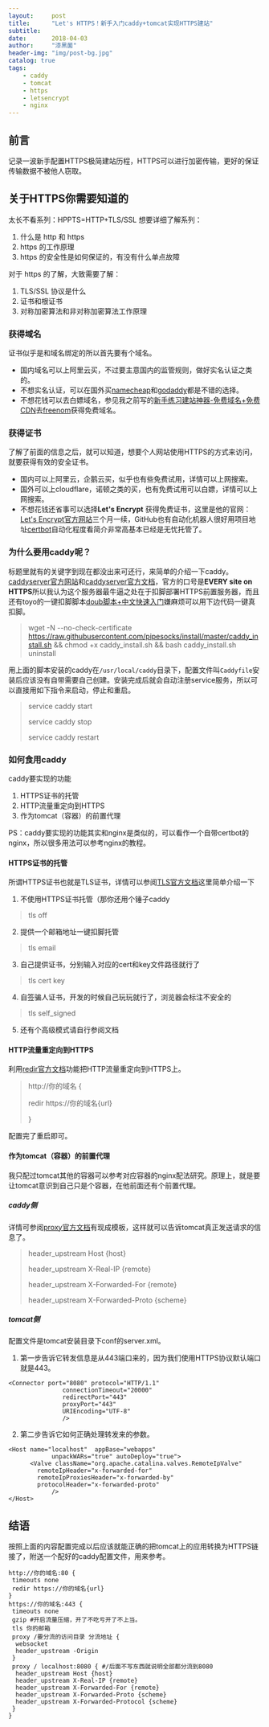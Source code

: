 ```yaml
---
layout:     post
title:      "Let's HTTPS！新手入门caddy+tomcat实现HTTPS建站"
subtitle:   
date:       2018-04-03
author:     "漆黑菌"
header-img: "img/post-bg.jpg"
catalog: true
tags:
    - caddy
    - tomcat
    - https
    - letsencrypt
    - nginx
---
```


## 前言
记录一波新手配置HTTPS极简建站历程，HTTPS可以进行加密传输，更好的保证传输数据不被他人窃取。

## 关于HTTPS你需要知道的
太长不看系列：HPPTS=HTTP+TLS/SSL
想要详细了解系列：

1.  什么是 http 和 https
2.  https 的工作原理
3.  https 的安全性是如何保证的，有没有什么单点故障

对于 https 的了解，大致需要了解：

1.  TLS/SSL 协议是什么
2.  证书和根证书
3.  对称加密算法和非对称加密算法工作原理

### 获得域名
证书似乎是和域名绑定的所以首先要有个域名。

- 国内域名可以上阿里云买，不过要主意国内的监管规则，做好实名认证之类的。
- 不想实名认证，可以在国外买[namecheap](https://www.namecheap.com/ "namecheap")和[godaddy](https://www.godaddy.com/ "godaddy")都是不错的选择。
- 不想花钱可以去白嫖域名，参见我之前写的[新手练习建站神器-免费域名+免费CDN](/2018/03/02/新手练习建站神器-免费域名+免费CDN/ "新手练习建站神器-免费域名+免费CDN")去[freenom](http://www.freenom.com "freenom")获得免费域名。

### 获得证书
了解了前面的信息之后，就可以知道，想要个人网站使用HTTPS的方式来访问，就要获得有效的安全证书。
- 国内可以上阿里云，企鹅云买，似乎也有些免费试用，详情可以上网搜索。
- 国外可以上cloudflare，诺顿之类的买，也有免费试用可以白嫖，详情可以上网搜索。
- 不想花钱还省事可以选择**Let's Encrypt** 获得免费证书，这里是他的官网：[Let's Encrypt官方网站](https://letsencrypt.org/)三个月一续，GitHub也有自动化机器人很好用项目地址[certbot](https://github.com/certbot/certbot "certbot")自动化程度看简介非常高基本已经是无忧托管了。

### 为什么要用caddy呢？
标题里就有的关键字到现在都没出来可还行，来简单的介绍一下caddy。[caddyserver官方网站](https://caddyserver.com/ "caddyserver")和[caddyserver官方文档](https://caddyserver.com/docs "caddyserver官方文档")，官方的口号是**EVERY site on HTTPS**所以我认为这个服务器最牛逼之处在于扣脚部署HTTPS前置服务器，而且还有toyo的一键扣脚脚本[doub脚本+中文快速入门](https://doub.io/jzzy-2/ "doub脚本+中文快速入门")嫌麻烦可以用下边代码一键真扣脚。

>wget -N --no-check-certificate https://raw.githubusercontent.com/pipesocks/install/master/caddy_install.sh && chmod +x caddy_install.sh && bash caddy_install.sh uninstall

用上面的脚本安装的caddy在`/usr/local/caddy`目录下，配置文件叫`Caddyfile`安装后应该没有自带需要自己创建。安装完成后就会自动注册service服务，所以可以直接用如下指令来启动，停止和重启。

> service caddy start
> 
> service caddy stop
> 
> service caddy restart

### 如何食用caddy
caddy要实现的功能

1. HTTPS证书的托管
2. HTTP流量重定向到HTTPS
3. 作为tomcat（容器）的前置代理

PS：caddy要实现的功能其实和nginx是类似的，可以看作一个自带certbot的nginx，所以很多用法可以参考nginx的教程。


#### HTTPS证书的托管
所谓HTTPS证书也就是TLS证书，详情可以参阅[TLS官方文档](https://caddyserver.com/docs/tls "TLS官方文档")这里简单介绍一下

1. 不使用HTTPS证书托管（那你还用个锤子caddy
> tls off

2. 提供一个邮箱地址一键扣脚托管
> tls email

3. 自己提供证书，分别输入对应的cert和key文件路径就行了
> tls cert key

4. 自签骗人证书，开发的时候自己玩玩就行了，浏览器会标注不安全的
> tls self_signed

5. 还有个高级模式请自行参阅文档

#### HTTP流量重定向到HTTPS
利用[redir官方文档](https://caddyserver.com/docs/redir "redir官方文档")功能把HTTP流量重定向到HTTPS上。

> http://你的域名 {
> 
>  redir https://你的域名{url}
>  
> }

配置完了重启即可。

#### 作为tomcat（容器）的前置代理
我只配过tomcat其他的容器可以参考对应容器的nginx配法研究。原理上，就是要让tomcat意识到自己只是个容器，在他前面还有个前置代理。

##### caddy侧
详情可参阅[proxy官方文档](https://caddyserver.com/docs/proxy "proxy官方文档")有现成模板，这样就可以告诉tomcat真正发送请求的信息了。

> header_upstream Host {host}
> 
> header_upstream X-Real-IP {remote}
> 
> header_upstream X-Forwarded-For {remote}
> 
> header_upstream X-Forwarded-Proto {scheme}

##### tomcat侧
配置文件是tomcat安装目录下conf的server.xml。

1. 第一步告诉它转发信息是从443端口来的，因为我们使用HTTPS协议默认端口就是443。

```
<Connector port="8080" protocol="HTTP/1.1"
               connectionTimeout="20000"
               redirectPort="443"
               proxyPort="443"
               URIEncoding="UTF-8"
               />
```

2. 第二步告诉它如何正确处理转发来的参数。

```
<Host name="localhost"  appBase="webapps"
            unpackWARs="true" autoDeploy="true">
      <Valve className="org.apache.catalina.valves.RemoteIpValve"
        remoteIpHeader="x-forwarded-for"
        remoteIpProxiesHeader="x-forwarded-by"
        protocolHeader="x-forwarded-proto"
            />
</Host>
```

## 结语
按照上面的内容配置完成以后应该就能正确的把tomcat上的应用转换为HTTPS链接了，附送一个配好的caddy配置文件，用来参考。

```
http://你的域名:80 {
 timeouts none
 redir https://你的域名{url}
}
https://你的域名:443 {
 timeouts none
 gzip #开启流量压缩，开了不吃亏开了不上当。
 tls 你的邮箱
 proxy /要分流的访问目录 分流地址 {
  websocket
  header_upstream -Origin
 }
 proxy / localhost:8080 { #/后面不写东西就说明全部都分流到8080
  header_upstream Host {host}
  header_upstream X-Real-IP {remote}
  header_upstream X-Forwarded-For {remote}
  header_upstream X-Forwarded-Proto {scheme}
  header_upstream X-Forwarded-Protocol {scheme}
 }
}
```
 